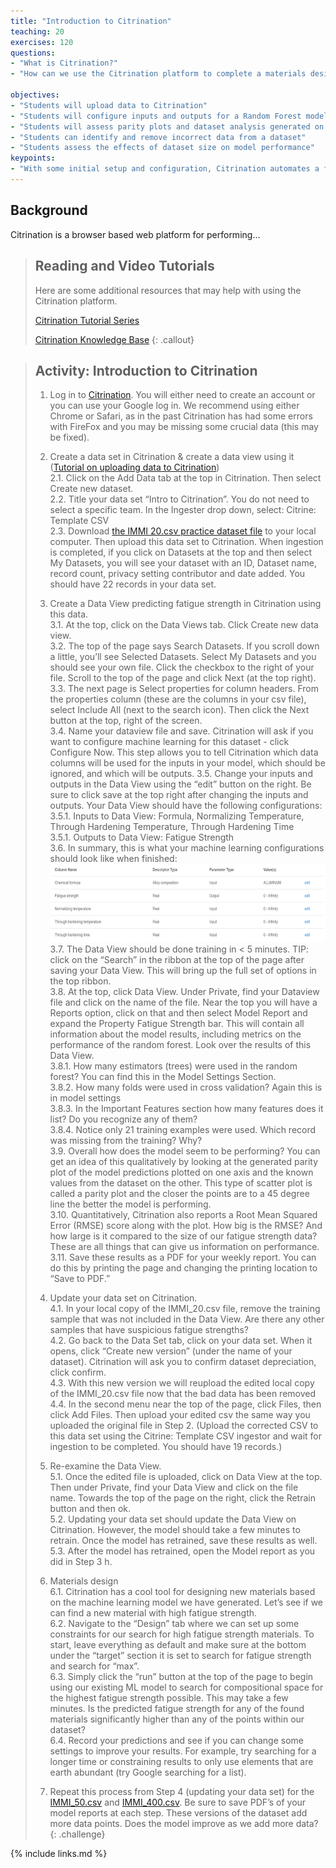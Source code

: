 ```yaml
---
title: "Introduction to Citrination"
teaching: 20
exercises: 120
questions:
- "What is Citrination?"
- "How can we use the Citrination platform to complete a materials design task?"

objectives:
- "Students will upload data to Citrination"
- "Students will configure inputs and outputs for a Random Forest model on Citrination"
- "Students will assess parity plots and dataset analysis generated on the Citrination platform"
- "Students can identify and remove incorrect data from a dataset"
- "Students assess the effects of dataset size on model performance"
keypoints:
- "With some initial setup and configuration, Citrination automates a full workflow of generating features, training a model, optimizing hyperparameters, assessing performance for a random forest model"
---
```

## Background
Citrination is a browser based web platform for performing...

> ## Reading and Video Tutorials
> Here are some additional resources that may help with using the Citrination platform. 
>  
> [Citrination Tutorial Series](https://www.youtube.com/channel/UC_cSbvZGp2_Mb1JHI_ZF-3w/videos)
>  
> [Citrination Knowledge Base](https://help.citrination.com/knowledgebase)
{: .callout}
  
> ## Activity: Introduction to Citrination
>  
>1. Log in to [Citrination](https://citrination.com/). You will either need to create an account or you can use your Google log in. We recommend using either Chrome or Safari, as in the past Citrination has had some errors with FireFox and you may be missing some crucial data (this may be fixed).  
>  
>2. Create a data set in Citrination & create a data view using it ([Tutorial on uploading data to Citrination](https://youtu.be/g9DTHnIp1kQ))  
>    2.1. Click on the Add Data tab at the top in Citrination. Then select Create new dataset.  
>    2.2. Title your data set “Intro to Citrination”. You do not need to select a specific team.  In the Ingester drop down, select: Citrine: Template CSV  
>    2.3. Download [the IMMI 20.csv practice dataset file](../data/IMMI_20.csv) to your local computer. Then upload this data set to Citrination. When ingestion is completed, if you click on Datasets at the top and then select My Datasets, you will see your dataset with an ID, Dataset name, record count, privacy setting contributor and date added. You should have 22 records in your data set.  
>  
>3. Create a Data View predicting fatigue strength in Citrination using this data.  
>    3.1. At the top, click on the Data Views tab. Click Create new data view.  
>    3.2. The top of the page says Search Datasets. If you scroll down a little, you’ll see Selected Datasets. Select My Datasets and you should see your own file. Click the checkbox to the right of your file. Scroll to the top of the page and click Next (at the top right).  
>    3.3. The next page is Select properties for column headers. From the properties column (these are the columns in your csv file), select Include All (next to the search icon). Then click the Next button at the top, right of the screen.  
>    3.4. Name your dataview file and save. Citrination will ask if you want to configure machine learning for this dataset - click Configure Now. This step allows you to tell Citrination which data columns will be used for the inputs in your model, which should be ignored, and which will be outputs. 
>    3.5. Change your inputs and outputs in the Data View using the “edit” button on the right. Be sure to click save at the top right after changing the inputs and outputs. Your Data View should have the following configurations:  
>        3.5.1. Inputs to Data View: Formula, Normalizing Temperature, Through Hardening Temperature, Through Hardening Time  
>        3.5.1. Outputs to Data View: Fatigue Strength  
>    3.6. In summary, this is what your machine learning configurations should look like when finished:  
>![machine learning configuration](../fig/citrination_1.png "machine learning configuration")  
>    3.7. The Data View should be done training in &lt; 5 minutes. TIP: click on the “Search” in the ribbon at the top of the page after saving your Data View. This will bring up the full set of options in the top ribbon.  
>    3.8. At the top, click Data View. Under Private, find your Dataview file and click on the name of the file. Near the top you will have a Reports option, click on that and then select Model Report and expand the Property Fatigue Strength bar. This will contain all information about the model results, including metrics on the performance of the random forest. Look over the results of this Data View.  
>        3.8.1. How many estimators (trees) were used in the random forest? You can find this in the Model Settings Section.  
>        3.8.2. How many folds were used in cross validation? Again this is in model settings  
>        3.8.3. In the Important Features section how many features does it list? Do you recognize any of them?  
>        3.8.4. Notice only 21 training examples were used. Which record was missing from the training? Why?  
>    3.9. Overall how does the model seem to be performing? You can get an idea of this qualitatively by looking at the generated parity plot of the model predictions plotted on one axis and the known values from the dataset on the other. This type of scatter plot is called a parity plot and the closer the points are to a 45 degree line the better the model is performing.  
>    3.10. Quantitatively, Citrination also reports a Root Mean Squared Error (RMSE) score along with the plot. How big is the RMSE? And how large is it compared to the size of our fatigue strength data? These are all things that can give us information on performance.  
>    3.11. Save these results as a PDF for your weekly report. You can do this by printing the page and changing the printing location to “Save to PDF.”  
>  
>4. Update your data set on Citrination.  
>    4.1. In your local copy of the IMMI_20.csv file, remove the training sample that was not included in the Data View. Are there any other samples that have suspicious fatigue strengths?  
>    4.2. Go back to the Data Set tab, click on your data set. When it opens, click “Create new version” (under the name of your dataset). Citrination will ask you to confirm dataset depreciation, click confirm.  
>    4.3. With this new version we will reupload the edited local copy of the IMMI_20.csv  file now that the bad data has been removed  
>    4.4. In the second menu near the top of the page, click Files, then click Add Files.  Then upload your edited csv the same way you uploaded the original file in Step 2. (Upload the corrected CSV to this data set using the Citrine: Template CSV ingestor and wait for ingestion to be completed. You should have 19 records.)  
>  
>5. Re-examine the Data View.  
>    5.1. Once the edited file is uploaded, click on Data View at the top. Then under Private, find your Data View and click on the file name. Towards the top of the page on the right, click the Retrain button and then ok.  
>    5.2. Updating your data set should update the Data View on Citrination. However, the model should take a few minutes to retrain. Once the model has retrained, save these results as well.  
>    5.3. After the model has retrained, open the Model report as you did in Step 3 h.  
>  
>6. Materials design  
>    6.1. Citrination has a cool tool for designing new materials based on the machine learning model we have generated. Let’s see if we can find a new material with high fatigue strength.  
>    6.2. Navigate to the “Design” tab where we can set up some constraints for our search for high fatigue strength materials. To start, leave everything as default and make sure at the bottom under the “target” section it is set to search for fatigue strength and search for “max”.  
>    6.3. Simply click the “run” button at the top of the page to begin using our existing ML model to search for compositional space for the highest fatigue strength possible. This may take a few minutes. Is the predicted fatigue strength for any of the found materials significantly higher than any of the points within our dataset?  
>    6.4. Record your predictions and see if you can change some settings to improve your results. For example, try searching for a longer time or constraining results to only use elements that are earth abundant (try Google searching for a list).  
>  
>7. Repeat this process from Step 4 (updating your data set) for the [IMMI_50.csv](../data/IMMI_50.csv) and [IMMI_400.csv](../data/IMMI_400.csv). Be sure to save PDF’s of your model reports at each step. These versions of the dataset add more data points. Does the model improve as we add more data?  
{: .challenge}
  
{% include links.md %}

